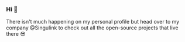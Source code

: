 ### Hi 👋

There isn't much happening on my personal profile but head over to my company @Singulink to check out all the open-source projects that live there 😎
